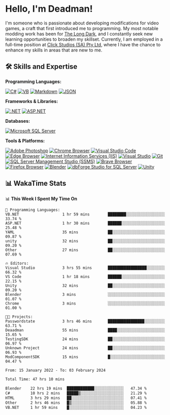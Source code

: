 # Hello, I'm Deadman!

I'm someone who is passionate about developing modifications for video games, a craft that first introduced me to programming. My most notable modding work has been for [The Long Dark](https://www.thelongdark.com/), and I constantly seek new learning opportunities to broaden my skillset. Currently, I am employed in a full-time position at [Click Studios (SA) Pty Ltd](https://www.clickstudios.com.au/), where I have the chance to enhance my skills in areas that are new to me.

## 🛠 Skills and Expertise
**Programming Languages:** 

[![C#](https://img.shields.io/badge/c%23-%23239120.svg?style=for-the-badge&logo=csharp&logoColor=white)](https://docs.microsoft.com/en-us/dotnet/csharp/) [![VB](https://img.shields.io/badge/VB.NET-%239561CC.svg?style=for-the-badge&logo=visualbasic&logoColor=white)](https://docs.microsoft.com/en-us/dotnet/visual-basic/) [![Markdown](https://img.shields.io/badge/markdown-%23000000.svg?style=for-the-badge&logo=markdown&logoColor=white)](https://www.markdownguide.org/) [![JSON](https://img.shields.io/badge/JSON-%23000000.svg?style=for-the-badge&logo=json&logoColor=white)](https://www.json.org/json-en.html)

**Frameworks & Libraries:**

[![.NET](https://img.shields.io/badge/.NET-%23512BD4.svg?style=for-the-badge&logo=dotnet&logoColor=white)](https://dotnet.microsoft.com/) [![ASP.NET](https://img.shields.io/badge/ASP.NET-%23512BD4.svg?style=for-the-badge&logo=dotnet&logoColor=white)](https://dotnet.microsoft.com/apps/aspnet)

**Databases:**

[![Microsoft SQL Server](https://img.shields.io/badge/Microsoft%20SQL%20Server-CC2927?style=for-the-badge&logo=microsoft%20sql%20server&logoColor=white)](https://www.microsoft.com/en-us/sql-server)

**Tools & Platforms:**

[![Adobe Photoshop](https://img.shields.io/badge/adobe%20photoshop-%2331A8FF.svg?style=for-the-badge&logo=adobe-photoshop&logoColor=white)](https://www.adobe.com/products/photoshop.html) [![Chrome Browser](https://img.shields.io/badge/chrome%20browser-%234285F4.svg?style=for-the-badge&logo=google-chrome&logoColor=white)](https://www.google.com/chrome/) [![Visual Studio Code](https://img.shields.io/badge/visual%20studio%20code-%23007ACC.svg?style=for-the-badge&logo=visual-studio-code&logoColor=white)](https://code.visualstudio.com/) [![Edge Browser](https://img.shields.io/badge/edge%20browser-%230078D7.svg?style=for-the-badge&logo=microsoft-edge&logoColor=white)](https://www.microsoft.com/edge) [![Internet Information Services (IIS)](https://img.shields.io/badge/Internet%20Information%20Services-%23512BD4.svg?style=for-the-badge&logo=internet-information-services&logoColor=white)](https://www.iis.net/) [![Visual Studio](https://img.shields.io/badge/visual%20studio-%235C2D91.svg?style=for-the-badge&logo=visual-studio&logoColor=white)](https://visualstudio.microsoft.com/) [![Git](https://img.shields.io/badge/git-%23F05033.svg?style=for-the-badge&logo=git&logoColor=white)](https://git-scm.com/) [![SQL Server Management Studio (SSMS)](https://img.shields.io/badge/SQL%20Server%20Management%20Studio-%23E95420.svg?style=for-the-badge&logo=sql-server-management-studio&logoColor=white)](https://docs.microsoft.com/en-us/sql/ssms/sql-server-management-studio-ssms) [![Brave Browser](https://img.shields.io/badge/brave%20browser-%23FB542B.svg?style=for-the-badge&logo=brave&logoColor=white)](https://brave.com/) [![Firefox Browser](https://img.shields.io/badge/firefox%20browser-%23FF7139.svg?style=for-the-badge&logo=firefox-browser&logoColor=white)](https://www.mozilla.org/en-US/firefox/new/) [![Blender](https://img.shields.io/badge/blender-%23F5792A.svg?style=for-the-badge&logo=blender&logoColor=white)](https://www.blender.org/) [![dbForge Studio for SQL Server](https://img.shields.io/badge/dbForge%20Studio-%23F8981D.svg?style=for-the-badge&logo=dbforge-studio&logoColor=white)](https://www.devart.com/dbforge/sql/studio/) [![Unity](https://img.shields.io/badge/unity-%23000000.svg?style=for-the-badge&logo=unity&logoColor=white)](https://unity.com/) 
 
## 📊 WakaTime Stats
<!--START_SECTION:waka-->
📊 **This Week I Spent My Time On** 

```text
💬 Programming Languages: 
VB.NET                   1 hr 59 mins        ████████░░░░░░░░░░░░░░░░░   33.74 % 
ASP.NET                  1 hr 30 mins        ██████░░░░░░░░░░░░░░░░░░░   25.48 % 
YAML                     35 mins             ██░░░░░░░░░░░░░░░░░░░░░░░   09.87 % 
unity                    32 mins             ██░░░░░░░░░░░░░░░░░░░░░░░   09.20 % 
Other                    27 mins             ██░░░░░░░░░░░░░░░░░░░░░░░   07.69 % 

🔥 Editors: 
Visual Studio            3 hrs 55 mins       █████████████████░░░░░░░░   66.32 % 
VS Code                  1 hr 18 mins        ██████░░░░░░░░░░░░░░░░░░░   22.15 % 
Unity                    32 mins             ██░░░░░░░░░░░░░░░░░░░░░░░   09.20 % 
Blender                  3 mins              ░░░░░░░░░░░░░░░░░░░░░░░░░   01.07 % 
Chrome                   3 mins              ░░░░░░░░░░░░░░░░░░░░░░░░░   01.00 % 

🐱‍💻 Projects: 
Passwordstate            3 hrs 46 mins       ████████████████░░░░░░░░░   63.71 % 
Deaadman                 55 mins             ████░░░░░░░░░░░░░░░░░░░░░   15.65 % 
TestingSDK               24 mins             ██░░░░░░░░░░░░░░░░░░░░░░░   06.97 % 
Unknown Project          24 mins             ██░░░░░░░░░░░░░░░░░░░░░░░   06.93 % 
ModComponentSDK          15 mins             █░░░░░░░░░░░░░░░░░░░░░░░░   04.47 % 
```


<!--END_SECTION:waka-->

<!--START_SECTION:wakaaddon-->

```txt
From: 15 January 2022 - To: 03 February 2024

Total Time: 47 hrs 10 mins

Blender    22 hrs 19 mins  ████████████░░░░░░░░░░░░░   47.34 %
C#         10 hrs 2 mins   █████▒░░░░░░░░░░░░░░░░░░░   21.29 %
HTML       3 hrs 29 mins   ██░░░░░░░░░░░░░░░░░░░░░░░   07.41 %
Other      2 hrs 46 mins   █▒░░░░░░░░░░░░░░░░░░░░░░░   05.88 %
VB.NET     1 hr 59 mins    █░░░░░░░░░░░░░░░░░░░░░░░░   04.23 %
```

<!--END_SECTION:wakaaddon-->
